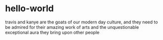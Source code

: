 # hello-world

travis and kanye are the goats of our modern day culture, and they need to be admired for their amazing work of arts and the unquestionable exceptional aura they bring upon other people
